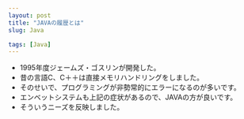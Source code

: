 ```yaml
---
layout: post
title: "JAVAの履歴とは"
slug: Java

tags: [Java]
---
```

* 1995年度ジェームズ・ゴスリンが開発した。
* 昔の言語C、C＋＋は直接メモリハンドリングをしました。
* そのせいで、プログラミングが非勢常的にエラーになるのが多いです。
* エンベットシステムも上記の症状があるので、JAVAの方が良いです。
* そういうニーズを反映しました。
